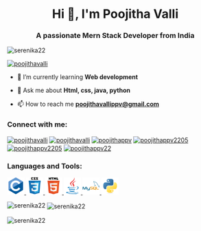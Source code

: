 <h1 align="center">Hi 👋, I'm Poojitha Valli</h1>
<h3 align="center">A passionate Mern Stack Developer from India</h3>

<p align="left"> <img src="https://komarev.com/ghpvc/?username=serenika22&label=Profile%20views&color=0e75b6&style=flat" alt="serenika22" /> </p>

<p align="left"> <a href="https://twitter.com/poojithavalli" target="blank"><img src="https://img.shields.io/twitter/follow/poojithavalli?logo=twitter&style=for-the-badge" alt="poojithavalli" /></a> </p>

- 🌱 I’m currently learning **Web development**

- 💬 Ask me about **Html, css, java, python**

- 📫 How to reach me **poojithavallippv@gmail.com**

<h3 align="left">Connect with me:</h3>
<p align="left">
<a href="https://twitter.com/poojithavalli" target="blank"><img align="center" src="https://raw.githubusercontent.com/rahuldkjain/github-profile-readme-generator/master/src/images/icons/Social/twitter.svg" alt="poojithavalli" height="30" width="40" /></a>
<a href="https://linkedin.com/in/poojitha valli" target="blank"><img align="center" src="https://raw.githubusercontent.com/rahuldkjain/github-profile-readme-generator/master/src/images/icons/Social/linked-in-alt.svg" alt="poojithavalli" height="30" width="40" /></a>
<a href="https://www.codechef.com/users/poojithappv" target="blank"><img align="center" src="https://cdn.jsdelivr.net/npm/simple-icons@3.1.0/icons/codechef.svg" alt="poojithappv" height="30" width="40" /></a>
<a href="https://www.hackerrank.com/poojithappv2205" target="blank"><img align="center" src="https://raw.githubusercontent.com/rahuldkjain/github-profile-readme-generator/master/src/images/icons/Social/hackerrank.svg" alt="poojithappv2205" height="30" width="40" /></a>
<a href="https://www.leetcode.com/poojithappv2205" target="blank"><img align="center" src="https://raw.githubusercontent.com/rahuldkjain/github-profile-readme-generator/master/src/images/icons/Social/leet-code.svg" alt="poojithappv2205" height="30" width="40" /></a>
<a href="https://auth.geeksforgeeks.org/user/poojithappv22" target="blank"><img align="center" src="https://raw.githubusercontent.com/rahuldkjain/github-profile-readme-generator/master/src/images/icons/Social/geeks-for-geeks.svg" alt="poojithappv22" height="30" width="40" /></a>
</p>

<h3 align="left">Languages and Tools:</h3>
<p align="left"> <a href="https://www.cprogramming.com/" target="_blank" rel="noreferrer"> <img src="https://raw.githubusercontent.com/devicons/devicon/master/icons/c/c-original.svg" alt="c" width="40" height="40"/> </a> <a href="https://www.w3schools.com/css/" target="_blank" rel="noreferrer"> <img src="https://raw.githubusercontent.com/devicons/devicon/master/icons/css3/css3-original-wordmark.svg" alt="css3" width="40" height="40"/> </a> <a href="https://www.w3.org/html/" target="_blank" rel="noreferrer"> <img src="https://raw.githubusercontent.com/devicons/devicon/master/icons/html5/html5-original-wordmark.svg" alt="html5" width="40" height="40"/> </a> <a href="https://www.java.com" target="_blank" rel="noreferrer"> <img src="https://raw.githubusercontent.com/devicons/devicon/master/icons/java/java-original.svg" alt="java" width="40" height="40"/> </a> <a href="https://www.mysql.com/" target="_blank" rel="noreferrer"> <img src="https://raw.githubusercontent.com/devicons/devicon/master/icons/mysql/mysql-original-wordmark.svg" alt="mysql" width="40" height="40"/> </a> <a href="https://www.python.org" target="_blank" rel="noreferrer"> <img src="https://raw.githubusercontent.com/devicons/devicon/master/icons/python/python-original.svg" alt="python" width="40" height="40"/> </a> </p>

<p><img align="left" src="https://github-readme-stats.vercel.app/api/top-langs?username=serenika22&show_icons=true&locale=en&layout=compact" alt="serenika22" /></p>

<p>&nbsp;<img align="center" src="https://github-readme-stats.vercel.app/api?username=serenika22&show_icons=true&locale=en" alt="serenika22" /></p>

<p><img align="center" src="https://github-readme-streak-stats.herokuapp.com/?user=serenika22&" alt="serenika22" /></p>
